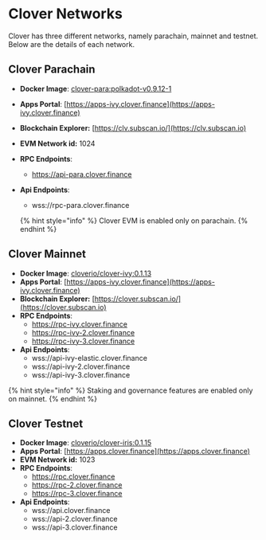# Clover Networks

Clover has three different networks, namely parachain, mainnet and testnet. Below are the details of each network.

## Clover Parachain

* **Docker Image**: [clover-para:polkadot-v0.9.12-1](https://hub.docker.com/r/cloverio/clover-para/tags?page=1\&ordering=last\_updated)
* **Apps Portal**: [https://apps-ivy.clover.finance](https://apps-ivy.clover.finance)
* **Blockchain Explorer:** [https://clv.subscan.io/](https://clv.subscan.io)
* **EVM Network id:** 1024
* **RPC Endpoints**:
  * https://api-para.clover.finance
*   **Api Endpoints**:

    * wss://rpc-para.clover.finance



    {% hint style="info" %}
    Clover EVM is enabled only on parachain.
    {% endhint %}

## Clover Mainnet

* **Docker Image**: [cloverio/clover-ivy:0.1.13 ](https://hub.docker.com/r/cloverio/clover-ivy/tags?page=1\&ordering=last\_updated)
* **Apps Portal**: [https://apps-ivy.clover.finance](https://apps-ivy.clover.finance)
* **Blockchain Explorer:** [https://clover.subscan.io/](https://clover.subscan.io)
* **RPC Endpoints**:
  * https://rpc-ivy.clover.finance
  * https://rpc-ivy-2.clover.finance
  * https://rpc-ivy-3.clover.finance
* **Api Endpoints**:
  * wss://api-ivy-elastic.clover.finance
  * wss://api-ivy-2.clover.finance
  * wss://api-ivy-3.clover.finance

{% hint style="info" %}
Staking and governance features are enabled only on mainnet.
{% endhint %}

## Clover Testnet

* **Docker Image**: [cloverio/clover-iris:0.1.15 ](https://hub.docker.com/r/cloverio/clover-iris/tags?page=1\&ordering=last\_updated)
* **Apps Portal**: [https://apps.clover.finance](https://apps.clover.finance)
* **EVM Network id:** 1023
* **RPC Endpoints**:
  * https://rpc.clover.finance
  * https://rpc-2.clover.finance
  * https://rpc-3.clover.finance
* **Api Endpoints**:
  * wss://api.clover.finance
  * wss://api-2.clover.finance
  * wss://api-3.clover.finance

